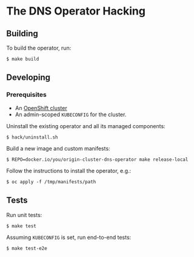 # The DNS Operator Hacking

## Building

To build the operator, run:

```
$ make build
```

## Developing

### Prerequisites

* An [OpenShift cluster](https://github.com/openshift/installer)
* An admin-scoped `KUBECONFIG` for the cluster.

Uninstall the existing operator and all its managed components:

```
$ hack/uninstall.sh
```

Build a new image and custom manifests:

```
$ REPO=docker.io/you/origin-cluster-dns-operator make release-local
```

Follow the instructions to install the operator, e.g.:

```
$ oc apply -f /tmp/manifests/path
```

## Tests

Run unit tests:

```
$ make test
```

Assuming `KUBECONFIG` is set, run end-to-end tests:

```
$ make test-e2e
```
